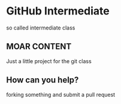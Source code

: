 # GitHub Intermediate
so called intermediate class

## MOAR CONTENT
Just a little project for the git class

## How can you help?
forking something and submit a pull request
